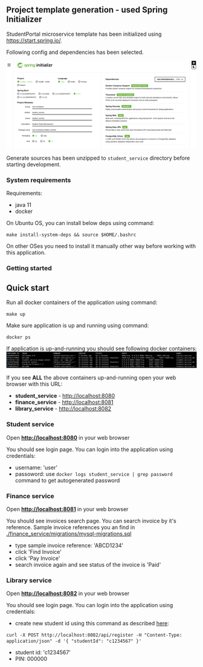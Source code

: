 ## Project template generation - used Spring Initializer

StudentPortal microservice template has been initialized using https://start.spring.io/. 

Following config and dependencies has been selected.

![Spring Initializer Configuration](./docs/spring_initializer.png)

Generate sources has been unzipped to `student_service` directory before
starting development.

### System requirements

Requirements:

* java 11
* docker

On Ubuntu OS, you can install below deps using command: 
```
make install-system-deps && source $HOME/.bashrc
```
On other OSes you need to install it manually other way before working with
this application.

### Getting started

## Quick start

Run all docker containers of the application using command:
```
make up
```

Make sure application is up and running using command:
```
docker ps
```
If application is up-and-running you should see following docker containers:
![Application containers](./docs/containers.png)

If you see **ALL** the above containers up-and-running open your web browser with this
URL: 

* **student_service** - [http://localhost:8080](http://localhost:8080)
* **finance_service** - [http://localhost:8081](http://localhost:8081)
* **library_service** - [http://localhost:8082](http://localhost:8082)

### Student service

Open **[http://localhost:8080](http://localhost:8080)** in your web browser

You should see login page. You can login into the application using
credentials:

* username: 'user'
* passoword: use `docker logs student_service | grep password` command to get autogenerated password

### Finance service

Open **[http://localhost:8081](http://localhost:8081)** in your web browser

You should see invoices search page. 
You can search invoice by it's reference. Sample invoice references you an find
in [./finance_service/migrations/mysql-migrations.sql](./finance_service/migrations/mysql-migrations.sql)

* type sample invoice reference: 'ABCD1234'
* click 'Find Invoice' 
* click 'Pay Invoice'
* search invoice again and see status of the invoice is 'Paid' 

### Library service

Open **[http://localhost:8082](http://localhost:8082)** in your web browser

You should see login page. You can login into the application using
credentials:

* create new student id using this command as described [here](https://github.com/tvergilio/CESBooks?tab=readme-ov-file#api):
```
curl -X POST http://localhost:8082/api/register -H "Content-Type: application/json" -d '{ "studentId": "c1234567" }'
```
* student id: 'c1234567'
* PIN: 000000
